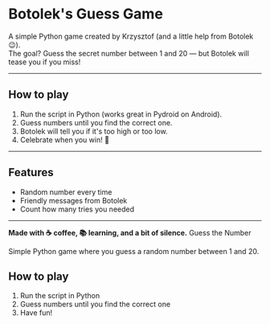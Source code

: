 # Botolek's Guess Game

A simple Python game created by Krzysztof (and a little help from Botolek 😉).  
The goal? Guess the secret number between 1 and 20 — but Botolek will tease you if you miss!

---

## How to play
1. Run the script in Python (works great in Pydroid on Android).  
2. Guess numbers until you find the correct one.  
3. Botolek will tell you if it's too high or too low.  
4. Celebrate when you win! 🎉

---

## Features
- Random number every time  
- Friendly messages from Botolek  
- Count how many tries you needed

---

**Made with ☕ coffee, 📚 learning, and a bit of silence.** Guess the Number

Simple Python game where you guess a random number between 1 and 20.

## How to play
1. Run the script in Python
2. Guess numbers until you find the correct one
3. Have fun!
